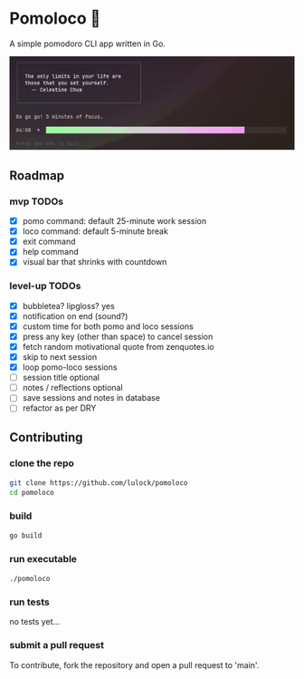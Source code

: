 # Pomoloco :tomato:
A simple pomodoro CLI app written in Go.

![Animated progress bar counting down from right (green) to left (pink) with motivational quote.](pomo.gif)

## Roadmap
### mvp TODOs
- [x] pomo command: default 25-minute work session
- [x] loco command: default 5-minute break
- [x] exit command
- [x] help command
- [x] visual bar that shrinks with countdown

### level-up TODOs
- [x] bubbletea? lipgloss? yes
- [x] notification on end (sound?)
- [x] custom time for both pomo and loco sessions
- [x] press any key (other than space) to cancel session
- [x] fetch random motivational quote from zenquotes.io
- [x] skip to next session
- [x] loop pomo-loco sessions
- [ ] session title optional
- [ ] notes / reflections optional
- [ ] save sessions and notes in database
- [ ] refactor as per DRY

## Contributing

### clone the repo

```bash
git clone https://github.com/lulock/pomoloco
cd pomoloco
```

### build 

```bash
go build
```

### run executable

```bash
./pomoloco
```
### run tests 
no tests yet... 

### submit a pull request
To contribute, fork the repository and open a pull request to 'main'.


